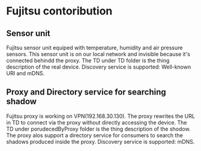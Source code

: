 # Fujitsu contoribution
## Sensor unit
Fujitsu sensor unit equiped with temperature, humidity and air pressure sensors. This sensor unit is on our local network and invisible 
because it's connected behindd the proxy.
The TD under TD folder is the thing description of the real device. Discovery service is supported: Well-known URI and mDNS.

## Proxy and Directory service for searching shadow
Fujitsu proxy is working on VPN(192.168.30.130). The proxy rewrites the URL in TD to connect via the proxy without directly accessing 
the device. The TD under porudecedByProxy folder is the thing description of the shodow.
The proxy alos support a directory service for consumers to search the shadows produced inside the proxy. Discovery service is supported: mDNS.
